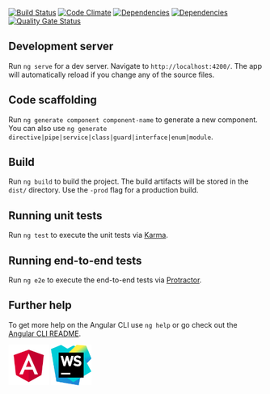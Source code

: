 [![Build Status](https://travis-ci.org/autowp/autowp-frontend.svg?branch=master)](https://travis-ci.org/autowp/autowp-frontend)
[![Code Climate](https://codeclimate.com/github/autowp/autowp-frontend/badges/gpa.svg)](https://codeclimate.com/github/autowp/autowp-frontend)
[![Dependencies](https://david-dm.org/autowp/autowp-frontend.svg)](https://david-dm.org/autowp/autowp-frontend)
[![Dependencies](https://david-dm.org/autowp/autowp-frontend/dev-status.svg)](https://david-dm.org/autowp/autowp-frontend)
[![Quality Gate Status](https://sonarcloud.io/api/project_badges/measure?project=autowp_autowp-frontend&metric=alert_status)](https://sonarcloud.io/dashboard?id=autowp_autowp-frontend)

## Development server

Run `ng serve` for a dev server. Navigate to `http://localhost:4200/`. The app will automatically reload if you change any of the source files.

## Code scaffolding

Run `ng generate component component-name` to generate a new component. You can also use `ng generate directive|pipe|service|class|guard|interface|enum|module`.

## Build

Run `ng build` to build the project. The build artifacts will be stored in the `dist/` directory. Use the `-prod` flag for a production build.

## Running unit tests

Run `ng test` to execute the unit tests via [Karma](https://karma-runner.github.io).

## Running end-to-end tests

Run `ng e2e` to execute the end-to-end tests via [Protractor](http://www.protractortest.org/).

## Further help

To get more help on the Angular CLI use `ng help` or go check out the [Angular CLI README](https://github.com/angular/angular-cli/blob/master/README.md).

<a href="https://angular.io/"><img src="angular.svg" height="80" ></a>
<a href="https://www.jetbrains.com/webstorm/"><img src="webstorm.svg" height="80" ></a>


